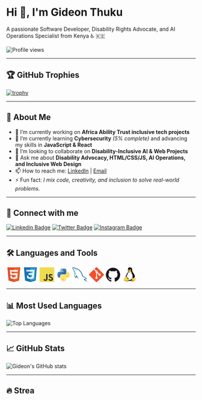 # Hi 👋, I'm Gideon Thuku

A passionate Software Developer, Disability Rights Advocate, and AI Operations Specialist from Kenya ♿ 🇰🇪

![Profile views](https://komarev.com/ghpvc/?username=GideonThuku&color=blue)

---

## 🏆 GitHub Trophies
[![trophy](https://github-profile-trophy.vercel.app/?username=GideonThuku&theme=onedark&margin-w=5&margin-h=5)](https://github.com/ryo-ma/github-profile-trophy)

---

## 🚀 About Me
- 🔭 I’m currently working on **Africa Ability Trust inclusive tech projects**
- 🌱 I’m currently learning **Cybersecurity** *(5% complete)* and advancing my skills in **JavaScript & React**
- 🤝 I’m looking to collaborate on **Disability-Inclusive AI & Web Projects**
- 💬 Ask me about **Disability Advocacy, HTML/CSS/JS, AI Operations, and Inclusive Web Design**
- 📫 How to reach me: [LinkedIn](https://www.linkedin.com/in/gideon-thuku-51096580) | [Email](mailto:your-email@example.com)
- ⚡ Fun fact: *I mix code, creativity, and inclusion to solve real-world problems.*

---

## 🔗 Connect with me
[![Linkedin Badge](https://img.shields.io/badge/-Gideon%20Thuku-blue?style=flat&logo=Linkedin&logoColor=white)](https://www.linkedin.com/in/gideon-thuku-51096580)
[![Twitter Badge](https://img.shields.io/badge/-AfricaAbilityTrust-1DA1F2?style=flat&logo=Twitter&logoColor=white)](https://x.com/AfricaAbility)
[![Instagram Badge](https://img.shields.io/badge/-thuku_gideon-E4405F?style=flat&logo=Instagram&logoColor=white)](https://www.instagram.com/thuku_gideon)

---

## 🛠 Languages and Tools
<p align="left">
  <img src="https://raw.githubusercontent.com/devicons/devicon/master/icons/html5/html5-original.svg" alt="HTML5" width="40"/>
  <img src="https://raw.githubusercontent.com/devicons/devicon/master/icons/css3/css3-original.svg" alt="CSS3" width="40"/>
  <img src="https://raw.githubusercontent.com/devicons/devicon/master/icons/javascript/javascript-original.svg" alt="JavaScript" width="40"/>
  <img src="https://raw.githubusercontent.com/devicons/devicon/master/icons/python/python-original.svg" alt="Python" width="40"/>
  <img src="https://raw.githubusercontent.com/devicons/devicon/master/icons/mysql/mysql-original.svg" alt="MySQL" width="40"/>
  <img src="https://raw.githubusercontent.com/devicons/devicon/master/icons/git/git-original.svg" alt="Git" width="40"/>
  <img src="https://raw.githubusercontent.com/devicons/devicon/master/icons/github/github-original.svg" alt="GitHub" width="40"/>
  <img src="https://raw.githubusercontent.com/devicons/devicon/master/icons/linux/linux-original.svg" alt="Linux" width="40"/>
</p>

---

## 📊 Most Used Languages
![Top Languages](https://github-readme-stats.vercel.app/api/top-langs/?username=GideonThuku&layout=compact&theme=tokyonight)

---

## 📈 GitHub Stats
![Gideon's GitHub stats](https://github-readme-stats.vercel.app/api?username=GideonThuku&show_icons=true&theme=tokyonight)

---

## 🔥 Strea
